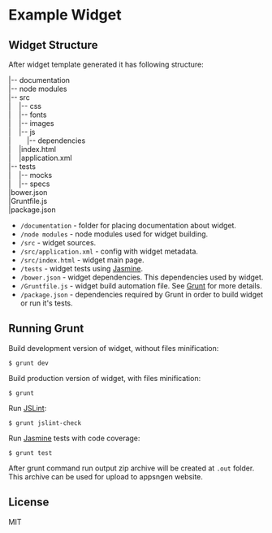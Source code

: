 # Example Widget

## Widget Structure

After widget template generated it has following structure:

|-- documentation  
|-- node modules  
|-- src  
|&nbsp;&nbsp;&nbsp;&nbsp;|-- css  
|&nbsp;&nbsp;&nbsp;&nbsp;|-- fonts  
|&nbsp;&nbsp;&nbsp;&nbsp;|-- images  
|&nbsp;&nbsp;&nbsp;&nbsp;|-- js  
|&nbsp;&nbsp;&nbsp;&nbsp;&nbsp;&nbsp;&nbsp;&nbsp;|-- dependencies  
|&nbsp;&nbsp;&nbsp;&nbsp;|index.html  
|&nbsp;&nbsp;&nbsp;&nbsp;|application.xml  
|-- tests  
|&nbsp;&nbsp;&nbsp;&nbsp;|-- mocks  
|&nbsp;&nbsp;&nbsp;&nbsp;|-- specs  
|bower.json  
|Gruntfile.js  
|package.json  

* `/documentation` - folder for placing documentation about widget.
* `/node modules` - node modules used for widget building.
* `/src` - widget sources.
* `/src/application.xml` - config with widget metadata.
* `/src/index.html` - widget main page.
* `/tests` - widget tests using [Jasmine](http://jasmine.github.io/2.0/introduction.html).
* `/bower.json` - widget dependencies. This dependencies used by widget.
* `/Gruntfile.js` - widget build automation file. See [Grunt](http://gruntjs.com) for more details.
* `/package.json` -  dependencies required by Grunt in order to build widget or run it's tests.

## Running Grunt

Build development version of widget, without files minification:

```
$ grunt dev
```

Build production version of widget, with files minification:

```
$ grunt 
```

Run [JSLint](http://www.jslint.com/):

```
$ grunt jslint-check
```

Run [Jasmine](http://jasmine.github.io/2.0/introduction.html) tests with code coverage:

```
$ grunt test
```

After grunt command run output zip archive will be created at `.out` folder. This archive can be used for upload to appsngen website.

## License

MIT
